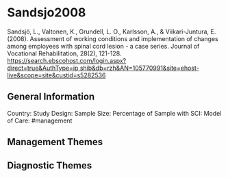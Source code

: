 # Sandsjo2008
Sandsjö, L., Valtonen, K., Grundell, L. O., Karlsson, A., & Viikari-Juntura, E. (2008). Assessment of working conditions and implementation of changes among employees with spinal cord lesion - a case series. Journal of Vocational Rehabilitation, 28(2), 121-128. https://search.ebscohost.com/login.aspx?direct=true&AuthType=ip,shib&db=rzh&AN=105770991&site=ehost-live&scope=site&custid=s5282536 

## General Information
Country: 
Study Design: 
Sample Size: 
Percentage of Sample with SCI:
Model of Care: #management 

## Management Themes


## Diagnostic Themes
